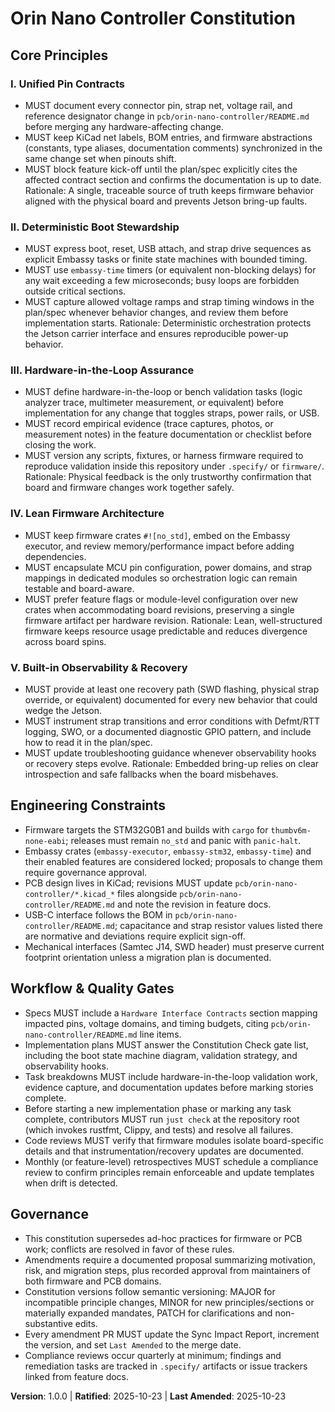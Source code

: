 <!--
Sync Impact Report
Version: 0.0.0 → 1.0.0
Modified Principles:
- Template Principle 1 Placeholder → I. Unified Pin Contracts
- Template Principle 2 Placeholder → II. Deterministic Boot Stewardship
- Template Principle 3 Placeholder → III. Hardware-in-the-Loop Assurance
- Template Principle 4 Placeholder → IV. Lean Firmware Architecture
- Template Principle 5 Placeholder → V. Built-in Observability & Recovery
Added Sections:
- None (template sections activated with concrete guidance)
Removed Sections:
- None
Templates requiring updates:
- ✅ .specify/templates/plan-template.md
- ✅ .specify/templates/spec-template.md
- ✅ .specify/templates/tasks-template.md
Follow-up TODOs:
- None
-->

# Orin Nano Controller Constitution

## Core Principles

### I. Unified Pin Contracts
- MUST document every connector pin, strap net, voltage rail, and reference designator change in `pcb/orin-nano-controller/README.md` before merging any hardware-affecting change.
- MUST keep KiCad net labels, BOM entries, and firmware abstractions (constants, type aliases, documentation comments) synchronized in the same change set when pinouts shift.
- MUST block feature kick-off until the plan/spec explicitly cites the affected contract section and confirms the documentation is up to date.
Rationale: A single, traceable source of truth keeps firmware behavior aligned with the physical board and prevents Jetson bring-up faults.

### II. Deterministic Boot Stewardship
- MUST express boot, reset, USB attach, and strap drive sequences as explicit Embassy tasks or finite state machines with bounded timing.
- MUST use `embassy-time` timers (or equivalent non-blocking delays) for any wait exceeding a few microseconds; busy loops are forbidden outside critical sections.
- MUST capture allowed voltage ramps and strap timing windows in the plan/spec whenever behavior changes, and review them before implementation starts.
Rationale: Deterministic orchestration protects the Jetson carrier interface and ensures reproducible power-up behavior.

### III. Hardware-in-the-Loop Assurance
- MUST define hardware-in-the-loop or bench validation tasks (logic analyzer trace, multimeter measurement, or equivalent) before implementation for any change that toggles straps, power rails, or USB.
- MUST record empirical evidence (trace captures, photos, or measurement notes) in the feature documentation or checklist before closing the work.
- MUST version any scripts, fixtures, or harness firmware required to reproduce validation inside this repository under `.specify/` or `firmware/`.
Rationale: Physical feedback is the only trustworthy confirmation that board and firmware changes work together safely.

### IV. Lean Firmware Architecture
- MUST keep firmware crates `#![no_std]`, embed on the Embassy executor, and review memory/performance impact before adding dependencies.
- MUST encapsulate MCU pin configuration, power domains, and strap mappings in dedicated modules so orchestration logic can remain testable and board-aware.
- MUST prefer feature flags or module-level configuration over new crates when accommodating board revisions, preserving a single firmware artifact per hardware revision.
Rationale: Lean, well-structured firmware keeps resource usage predictable and reduces divergence across board spins.

### V. Built-in Observability & Recovery
- MUST provide at least one recovery path (SWD flashing, physical strap override, or equivalent) documented for every new behavior that could wedge the Jetson.
- MUST instrument strap transitions and error conditions with Defmt/RTT logging, SWO, or a documented diagnostic GPIO pattern, and include how to read it in the plan/spec.
- MUST update troubleshooting guidance whenever observability hooks or recovery steps evolve.
Rationale: Embedded bring-up relies on clear introspection and safe fallbacks when the board misbehaves.

## Engineering Constraints

- Firmware targets the STM32G0B1 and builds with `cargo` for `thumbv6m-none-eabi`; releases must remain `no_std` and panic with `panic-halt`.
- Embassy crates (`embassy-executor`, `embassy-stm32`, `embassy-time`) and their enabled features are considered locked; proposals to change them require governance approval.
- PCB design lives in KiCad; revisions MUST update `pcb/orin-nano-controller/*.kicad_*` files alongside `pcb/orin-nano-controller/README.md` and note the revision in feature docs.
- USB-C interface follows the BOM in `pcb/orin-nano-controller/README.md`; capacitance and strap resistor values listed there are normative and deviations require explicit sign-off.
- Mechanical interfaces (Samtec J14, SWD header) must preserve current footprint orientation unless a migration plan is documented.

## Workflow & Quality Gates

- Specs MUST include a `Hardware Interface Contracts` section mapping impacted pins, voltage domains, and timing budgets, citing `pcb/orin-nano-controller/README.md` line items.
- Implementation plans MUST answer the Constitution Check gate list, including the boot state machine diagram, validation strategy, and observability hooks.
- Task breakdowns MUST include hardware-in-the-loop validation work, evidence capture, and documentation updates before marking stories complete.
- Before starting a new implementation phase or marking any task complete, contributors MUST run `just check` at the repository root (which invokes rustfmt, Clippy, and tests) and resolve all failures.
- Code reviews MUST verify that firmware modules isolate board-specific details and that instrumentation/recovery updates are documented.
- Monthly (or feature-level) retrospectives MUST schedule a compliance review to confirm principles remain enforceable and update templates when drift is detected.

## Governance

- This constitution supersedes ad-hoc practices for firmware or PCB work; conflicts are resolved in favor of these rules.
- Amendments require a documented proposal summarizing motivation, risk, and migration steps, plus recorded approval from maintainers of both firmware and PCB domains.
- Constitution versions follow semantic versioning: MAJOR for incompatible principle changes, MINOR for new principles/sections or materially expanded mandates, PATCH for clarifications and non-substantive edits.
- Every amendment PR MUST update the Sync Impact Report, increment the version, and set `Last Amended` to the merge date.
- Compliance reviews occur quarterly at minimum; findings and remediation tasks are tracked in `.specify/` artifacts or issue trackers linked from feature docs.

**Version**: 1.0.0 | **Ratified**: 2025-10-23 | **Last Amended**: 2025-10-23
